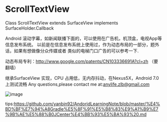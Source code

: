 # ScrollTextView
Class ScrollTextView extends SurfaceView implements SurfaceHolder.Callback

Android 滚动字幕，如新闻联播下面的，可以使用在广告机，机顶盒，电视App等信息发布系统。
以前是在信息发布系统上使用过，作为动态布局的一部分，题外话，如果有想做像分众传媒或者
类似的电梯门口广告的可以参考一下.

动态布局专利：http://www.google.com/patents/CN103336691A?cl=zh （要翻墙）


继承SurfaceView 实现，CPU 占用低，无内存抖动，在Nexus5X，Android 7.0 上测试流畅
Any questions,please contact me at:anylife.zlb@gmail.com


![image](https://github.com/AnyLifeZLB/ScrollTextView/raw/master/GIF.gif)














tips:https://github.com/yanbin92/AndoridLearningNote/blob/master/%E4%BD%BF%E7%94%A8Gradle%E5%8F%91%E5%B8%83%E9%A1%B9%E7%9B%AE%E5%88%B0JCenter%E4%BB%93%E5%BA%93%20.md
